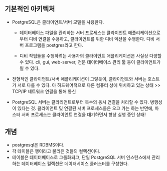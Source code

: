 ## 기본적인 아키텍처 

* PostgreSQL은 클라이언트/서버 모델을 사용한다.

    * 데이터베이스 파일을 관리하는 서버 프로세스는 클라이언트 애플리케이션으로부터 디비 연결을 수용하고, 클라이언트를 위한 디비 엑션을 수행한다. 디비 서버 프로그램을 postgres라고 한다.

    * 디비 작업들을 수행하려는 사용자의 클라이언트 애플리케이션은 사실상 다양할 수 있다. cli, gui, web-server, 전문 데이터베이스 관리 툴 등이 클라이언트가 될 수 있다. 

* 전형적인 클라이언트/서버 애플리케이션이 그렇듯이, 클라이언트와 서버는 호스트가 서로 다를 수 있다. 아 하드웨어적으로 다른 컴퓨터 상에 위치하고 있는 상태 >> TCP/IP 네트워크 연결을 통해 통신 


* PostgreSQL 서버는 클라리언트로부터 복수의 동시 연결을 처리할 수 있다. 병행성이 있다는 것. 클라이언트 및 연결된 서버 프로세스들은 오고 가는 하는 반면에, 마스터 서버 프로세스는 클라이언트 연결을 대기하면서 항상 실행 중인 상태!

## 개념

* postgresql은 RDBMS이다.
* 각 테이블은 행이라고 불리은 것들의 컬렉션이다. 
* 테이블은 데이터베이스로 그룹화되고, 단일 PostgreSQL 서버 인스턴스에서 관리하는 데이터베이스 컬렉션은 데이터베이스 클러스터를 구성한다.


